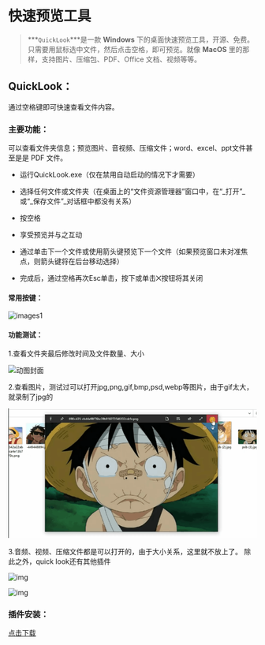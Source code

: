 # 快速预览工具

> ***`QuickLook`***是一款 **Windows** 下的桌面快速预览工具，开源、免费。只需要用鼠标选中文件，然后点击空格，即可预览。就像 **MacOS** 里的那样，支持图片、压缩包、PDF、Office 文档、视频等等。

## QuickLook：

通过空格键即可快速查看文件内容。

### 主要功能：

可以查看文件夹信息；预览图片、音视频、压缩文件；word、excel、ppt文件甚至是是 PDF 文件。

- 运行QuickLook.exe（仅在禁用自动启动的情况下才需要） 

- 选择任何文件或文件夹（在桌面上的“文件资源管理器”窗口中，在“_打开”_或“_保存文件”_对话框中都没有关系）  

- 按空格 

- 享受预览并与之互动 

- 通过单击下一个文件或使用箭头键预览下一个文件（如果预览窗口未对准焦点，则箭头键将在后台移动选择）

- 完成后，通过空格再次Esc单击，按下或单击⨉按钮将其关闭

#### 常用按键：

![images1](https://pic2.zhimg.com/80/v2-909626e146440869212e0032c9b8a6f9_720w.webp)

#### 功能测试： 

1.查看文件夹最后修改时间及文件数量、大小 

![动图封面](https://pic2.zhimg.com/v2-954363013357bea30d9b10333c0ade41_b.jpg)

2.查看图片，测试过可以打开jpg,png,gif,bmp,psd,webp等图片，由于gif太大，就录制了jpg的 

![image-20221021162804773](https://raw.githubusercontent.com/12cjn/lizituchuang/main/img/202210211628489.png)

3.音频、视频、压缩文件都是可以打开的，由于大小关系，这里就不放上了。 除此之外，quick look还有其他插件

![img](https://pic2.zhimg.com/80/v2-f3290b5b7a60668cf085d8ad858f1cad_720w.webp)

![img](https://pic1.zhimg.com/80/v2-21e1832b1f30979082da6cb0886e0104_720w.webp)

### 插件安装：

[点击下载](http://117.50.184.32:5212/s/GeuY)







  